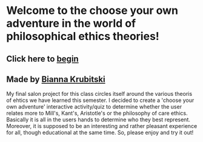 # Welcome to the choose your own adventure in the world of philosophical ethics theories! 
## Click here to [begin](begin.md)  
## Made by [Bianna Krubitski](https://github.com/biannak6288)
My final salon project for this class circles itself around the various theoris of ehtics we have learned this semester. I decided to create a 'choose your own adventure' interactive activity/quiz to determine whether the user relates more to Mill's, Kant's, Aristotle's or the philosophy of care ethics. Basically it is all in the users hands to determine who they best represent. Moreover, it is supposed to be an interesting and rather pleasant experience for all, though educational at the same time. So, please enjoy and try it out!

